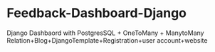 # Feedback-Dashboard-Django
Django Dashbaord with PostgresSQL + OneToMany + ManytoMany Relation+Blog+DjangoTemplate+Registration+user account+website
